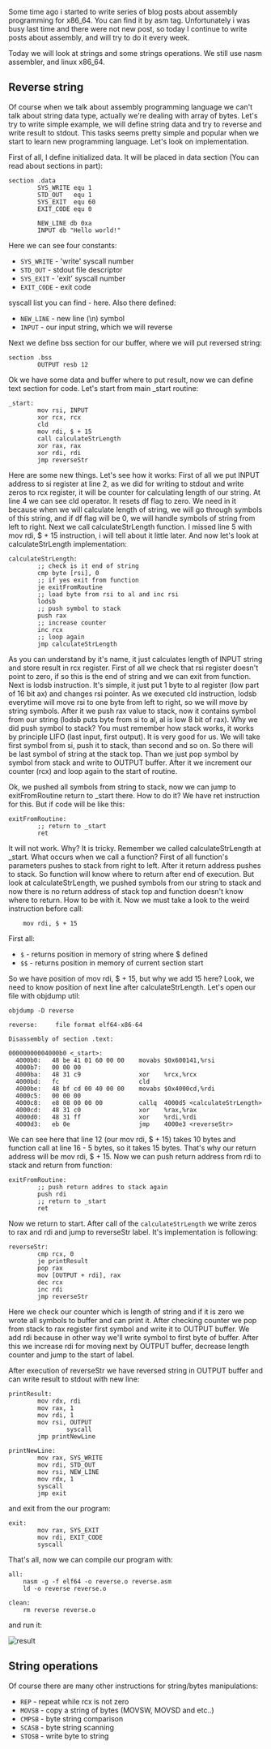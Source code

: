 
Some time ago i started to write series of blog posts about assembly programming for x86_64. You can find it by asm tag. Unfortunately i was busy last time and there were not new post, so today I continue to write posts about assembly, and will try to do it every week.

Today we will look at strings and some strings operations. We still use nasm assembler, and linux x86_64.

## Reverse string

Of course when we talk about assembly programming language we can't talk about string data type, actually we're dealing with array of bytes. Let's try to write simple example, we will define string data and try to reverse and write result to stdout. This tasks seems pretty simple and popular when we start to learn new programming language. Let's look on implementation.

First of all, I define initialized data. It will be placed in data section (You can read about sections in part):

```assembly
section .data
		SYS_WRITE equ 1
		STD_OUT   equ 1
		SYS_EXIT  equ 60
		EXIT_CODE equ 0

		NEW_LINE db 0xa
		INPUT db "Hello world!"
```

Here we can see four constants:

* `SYS_WRITE` - 'write' syscall number
* `STD_OUT` - stdout file descriptor
* `SYS_EXIT` - 'exit' syscall number
* `EXIT_CODE` - exit code

syscall list you can find - here. Also there defined:

* `NEW_LINE` - new line (\n) symbol
* `INPUT` - our input string, which we will reverse

Next we define bss section for our buffer, where we will put reversed string:

```assembly
section .bss
		OUTPUT resb 12
```

Ok we have some data and buffer where to put result, now we can define text section for code. Let's start from main _start routine:

```assembly
_start:
		mov rsi, INPUT
		xor rcx, rcx
		cld
		mov rdi, $ + 15
		call calculateStrLength
		xor rax, rax
		xor rdi, rdi
		jmp reverseStr
```

Here are some new things. Let's see how it works: First of all we put INPUT address to si register at line 2, as we did for writing to stdout and write zeros to rcx register, it will be counter for calculating length of our string. At line 4 we can see cld operator. It resets df flag to zero. We need in it because when we will calculate length of string, we will go through symbols of this string, and if df flag will be 0, we will handle symbols of string from left to right. Next we call calculateStrLength function. I missed line 5 with mov rdi, $ + 15 instruction, i will tell about it little later. And now let's look at calculateStrLength implementation:

```assembly
calculateStrLength:
		;; check is it end of string
		cmp byte [rsi], 0
		;; if yes exit from function
		je exitFromRoutine
		;; load byte from rsi to al and inc rsi
		lodsb
		;; push symbol to stack
		push rax
		;; increase counter
		inc rcx
		;; loop again
		jmp calculateStrLength
```

As you can understand by it's name, it just calculates length of INPUT string and store result in rcx register. First of all we check that rsi register doesn't point to zero, if so this is the end of string and we can exit from function. Next is lodsb instruction. It's simple, it just put 1 byte to al register (low part of 16 bit ax) and changes rsi pointer. As we executed cld instruction, lodsb everytime will move rsi to one byte from left to right, so we will move by string symbols. After it we push rax value to stack, now it contains symbol from our string (lodsb puts byte from si to al, al is low 8 bit of rax). Why we did push symbol to stack? You must remember how stack works, it works by principle LIFO (last input, first output). It is very good for us. We will take first symbol from si, push it to stack, than second and so on. So there will be last symbol of string at the stack top. Than we just pop symbol by symbol from stack and write to OUTPUT buffer. After it we increment our counter (rcx) and loop again to the start of routine.

Ok, we pushed all symbols from string to stack, now we can jump to exitFromRoutine return to _start there. How to do it? We have ret instruction for this. But if code will be like this:

```assembly
exitFromRoutine:
		;; return to _start
		ret
```

It will not work. Why? It is tricky. Remember we called calculateStrLength at _start. What occurs when we call a function? First of all function's parameters pushes to stack from right to left. After it return address pushes to stack. So function will know where to return after end of execution. But look at calculateStrLength, we pushed symbols from our string to stack and now there is no return address of stack top and function doesn't know where to return. How to be with it. Now we must take a look to the weird instruction before call:

```assembly
    mov rdi, $ + 15
```

First all:

* `$` - returns position in memory of string where $ defined
* `$$` - returns position in memory of current section start

So we have position of mov rdi, $ + 15, but why we add 15 here? Look, we need to know position of next line after calculateStrLength. Let's open our file with objdump util:

```assembly
objdump -D reverse

reverse:     file format elf64-x86-64

Disassembly of section .text:

00000000004000b0 <_start>:
  4000b0:	48 be 41 01 60 00 00 	movabs $0x600141,%rsi
  4000b7:	00 00 00
  4000ba:	48 31 c9             	xor    %rcx,%rcx
  4000bd:	fc                   	cld
  4000be:	48 bf cd 00 40 00 00 	movabs $0x4000cd,%rdi
  4000c5:	00 00 00
  4000c8:	e8 08 00 00 00       	callq  4000d5 <calculateStrLength>
  4000cd:	48 31 c0             	xor    %rax,%rax
  4000d0:	48 31 ff             	xor    %rdi,%rdi
  4000d3:	eb 0e                	jmp    4000e3 <reverseStr>
```

We can see here that line 12 (our mov rdi, $ + 15) takes 10 bytes and function call at line 16 - 5 bytes, so it takes 15 bytes. That's why our return address will be mov rdi, $ + 15. Now we can push return address from rdi to stack and return from function:

```assembly
exitFromRoutine:
		;; push return addres to stack again
		push rdi
		;; return to _start
		ret
```

Now we return to start. After call of the `calculateStrLength` we write zeros to rax and rdi and jump to reverseStr label. It's implementation is following:

```assembly
reverseStr:
		cmp rcx, 0
		je printResult
		pop rax
		mov [OUTPUT + rdi], rax
		dec rcx
		inc rdi
		jmp reverseStr
```

Here we check our counter which is length of string and if it is zero we wrote all symbols to buffer and can print it. After checking counter we pop from stack to rax register first symbol and write it to OUTPUT buffer. We add rdi because in other way we'll write symbol to first byte of buffer. After this we increase rdi for moving next by OUTPUT buffer, decrease length counter and jump to the start of label.

After execution of reverseStr we have reversed string in OUTPUT buffer and can write result to stdout with new line:

```assembly
printResult:
		mov rdx, rdi
		mov rax, 1
		mov rdi, 1
		mov rsi, OUTPUT
                syscall
		jmp printNewLine

printNewLine:
		mov rax, SYS_WRITE
		mov rdi, STD_OUT
		mov rsi, NEW_LINE
		mov rdx, 1
		syscall
		jmp exit
```

and exit from the our program:

```assembly
exit:
		mov rax, SYS_EXIT
		mov rdi, EXIT_CODE
		syscall
```

That's all, now we can compile our program with:

```assembly
all:
	nasm -g -f elf64 -o reverse.o reverse.asm
	ld -o reverse reverse.o

clean:
	rm reverse reverse.o
```

and run it:

![result](/content/assets/result_asm_4.png)

## String operations

Of course there are many other instructions for string/bytes manipulations:

* `REP` - repeat while rcx is not zero
* `MOVSB` - copy a string of bytes (MOVSW, MOVSD and etc..)
* `CMPSB` - byte string comparison
* `SCASB` - byte string scanning
* `STOSB` - write byte to string
